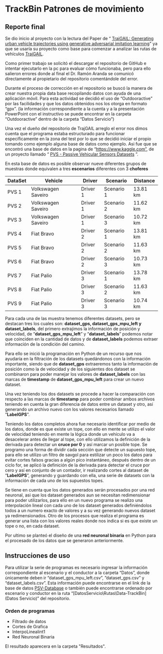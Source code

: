 # TrackBin Patrones de movimiento
## Reporte final 

Se dio inicio al proyecto con la lectura del Paper de “ [TrajGAIL: Generating urban vehicle trajectories using generative adversarial imitation learning](https://www.sciencedirect.com/science/article/abs/pii/S0968090X21001121?via%3Dihub "Paper del repositorio")" ya que se usaría su proyecto como base para comenzar a analizar las rutas de vehículos [TrajGAIL](https://github.com/benchoi93/TrajGAIL "Repositorio").

Como primer trabajo se solicitó el descargar el repositorio de GitHub e intentar ejecutarlo en la pc para evaluar cómo funcionaba, pero para ello salieron errores donde al final el Dr. Ramón Aranda se comunicó directamente al propietario del repositorio comentándole del error.

Durante el proceso de corrección en el repositorio se buscó la manera de crear nuestra propia data base recopilando datos con ayuda de una aplicación móvil. Para esta actividad se decidió el uso de “Outdooractive” por las facilidades y que los datos obtenidos nos los otorga en formato “gpx”. (la información correspondiente a la cuenta y a la presentación PowerPoint con el instructivo se puede encontrar en la carpeta “Outdooractive” dentro de la carpeta “Datos Servicio”)

Una vez el dueño del repositorio de TrajGAIL arreglo el error nos dimos cuenta que el programa estaba estructurado para funcionar específicamente en la zona del test por lo que se decidió iniciar el propio tomando como ejemplo alguna base de datos como ejemplo. Asi fue que se encontró una base de datos en la pagina de “https://www.kaggle.com”, de un proyecto llamado “ [PVS - Passive Vehicular Sensors Datasets](https://www.kaggle.com/jefmenegazzo/pvs-passive-vehicular-sensors-datasets "Database") ”. 

En esta base de datos es posible observar nueve diferentes grupos de muestras donde equivalen a tres **escenarios** diferentes con 3 **choferes**

|DataSet		|Vehicle		|Driver		|Scenario	|Distance|
|---------        |--------         |--------         |-------    |--------|
|PVS 1	|Volkswagen Saveiro	|Driver 1	      |Scenario 1	|13.81 km|
|PVS 2	|Volkswagen Saveiro	|Driver 1	      |Scenario 2	|11.62 km|
|PVS 3	|Volkswagen Saveiro	|Driver 1	      |Scenario 3	|10.72 km|
|PVS 4	|Fiat Bravo	            |Driver 2	      |Scenario 1	|13.81 km|
|PVS 5	|Fiat Bravo	      	|Driver 2	      |Scenario 2	|11.63 km|
|PVS 6	|Fiat Bravo	      	|Driver 2	      |Scenario 3	|10.73 km|
|PVS 7	|Fiat Palio	      	|Driver 3	      |Scenario 1	|13.78 km|
|PVS 8	|Fiat Palio	      	|Driver 3	      |Scenario 2	|11.63 km|
|PVS 9	|Fiat Palio	      	|Driver 3	      |Scenario 3	|10.74 km|

Para cada una de las muestra tenemos diferentes datasets, pero se destacan tres los cuales son: **dataset_gps, dataset_gps_mpu_left y dataset_labels**, del primero extrajimos la información de posición y velocidad, de “**dataset_gps_mpu_left**” y “**dataset_labels**” podemos notar que coinciden en la cantidad de datos y de **dataset_labels** podemos extraer información de la condición del camino.

Para ello se inició la programación en Python de un recurso que nos ayudaría en la filtración de los datasets quedándonos con la información importante, siendo que de **dataset_gps** extraeremos tanto la información de posición como la de velocidad y de los siguientes dos dataset se combinaron para poder manejar los valores de **dataset_labels** con las marcas de **timestamp** de **dataset_gps_mpu_left** para crear un nuevo dataset.

Una vez teniendo los dos datasets se procede a hacer la comparación con respecto a las marcas de **timestamp** para poder combinar ambos archivos teniendo en cuenta la gran diferencia de datos entre un dataset y otro, así generando un archivo nuevo con los valores necesarios llamado “**LabelGPS**”.

Teniendo los datos completos ahora fue necesario identificar por medio de los datos, donde es que existe un tope, con ello en mente se utilizo el valor de velocidad teniendo en mente la lógica donde un vehículo va a desacelerar antes de llegar al tope, con ello utilizamos la definición de la derivada para detectar un **cruce por 0** y así marcar un posible tope. Se programo una forma de dividir cada sección que detecte un supuesto tope, para ello se utilizo un filtro de savgol para estilizar un poco los datos para evitar cortes falsos gracias a algún pico instantáneo, después dentro de un ciclo for, se aplicó la definición de la derivada para detectar el cruce por cero y así en conjunto de un contador, ir realizando cortes al dataset de “**LabelGPS**”, generando y guardando con ella, una serie de datasets con la información de cada uno de los supuestos topes.

Se tiene en cuenta que los datos generados serán procesados por una red neuronal, asi que los dataset generados aun se necesitan redimensionar para poder utilizarlos, para ello en un nuevo programa se realizo una interpolación lineal con cada uno de los dataset generados definiéndolos todos a un numero exacto de valores y a su vez generando nuevos dataset ya redimensionados. Otro de los procesos que realiza el programa es generar una lista con los valores reales donde nos indica si es que existe un tope o no, en cada dataset.

Por ultimo se planteó el diseño de una **red neuronal binaria** en Python para el procesado de los datos que se generaron anteriormente.

## Instrucciones de uso
Para utilizar la serie de programas es necesario ingresar la información correspondiente al escenario y el conductor a la carpeta “Datos”, donde únicamente deben ir “dataset_gps_mpu_left.csv”, ”dataset_gps.csv” y “dataset_labels.csv”.
Esta información puede encontrarse en el link de la base de datos [PSV-Database](https://www.kaggle.com/jefmenegazzo/pvs-passive-vehicular-sensors-datasets)  o también puede encontrarse ordenado por escenario y conductor en la ruta “[DatosServicio\Rutas\Data-TrackBin](Datos Servicio)” del repositorio.

### Orden de programas

- Filtrado de datos
- Cortes de Grafica
- InterpoLinealint1
- Red Neuronal Binaria

El resultado aparecera en la carpeta "Resultados".
